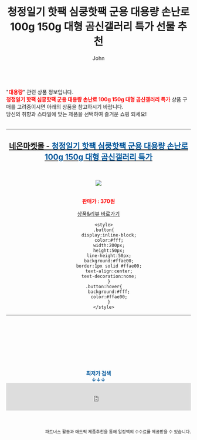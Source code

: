 ﻿---
layout: post
title:  "청정일기 핫팩 심쿵핫팩 군용 대용량 손난로 100g 150g 대형 곰신갤러리 특가 선물 추천"
author: John
categories: [ 대용량 ]
tags: [ 대용량 파일 전송, 대용량 파일 공유, 대용량 동영상 용량 줄이기, 대용량 보조배터리, 대용량 mkv mp4 변환, 대용량 pdf 용량 줄이기, 대용량 과자, 대용량 메일 전송, 대용량 usb, 대용량 와인 ]
image: http://4on.co.kr/data/goods/21/12/50/1000000115/1000000115_list_013.jpg 
description: "청정일기 핫팩 심쿵핫팩 군용 대용량 손난로 100g 150g 대형 곰신갤러리 특가 선물 추천 관련 상품으로 가장 고객 선호도가 높은 제품입니다."
toc: true
toc_sticky: true
---

<br>
"<b><font color='#ff0000'>대용량</font></b>" 관련 상품 정보입니다.
<br>
<b><font color='#ff0000'>청정일기 핫팩 심쿵핫팩 군용 대용량 손난로 100g 150g 대형 곰신갤러리 특가</font></b> 상품 구매를 고려중이시면 아래의 상품을 참고하시기 바랍니다.
<br>
당신의 취향과 스타일에 맞는 제품을 선택하여 즐거운 쇼핑 되세요!
<br><br>
<hr>
<p>
    
<center><h2><a href="https://nico.kr/4BN5dt" target="_blank"><b>네온마켓몰 - <font color='#01579B'>청정일기 핫팩 심쿵핫팩 군용 대용량 손난로 100g 150g 대형 곰신갤러리 특가</font></b></a></h2><br>

<a href="https://nico.kr/4BN5dt" target="_blank"><img src="http://4on.co.kr/data/goods/21/12/50/1000000115/1000000115_list_013.jpg"></a><br><br>

<b><font color='#ff0000'>판매가 : 370원 </font></b><br>

<a href="https://nico.kr/4BN5dt" target="_blank" class="button">상품&리뷰 바로가기</a><p>

        <style>
        .button{
            display:inline-block;
            color:#fff;
            width:200px;
            height:50px;
            line-height:50px;
            background:#ffae00;
            border:1px solid #ffae00;
            text-align:center;
            text-decoration:none;
            }
        .button:hover{
            background:#fff;
            color:#ffae00;
            }
        </style>

<hr>

<br><br><br><br><br><br><br>
<center><b><font color='#01579B' size='medium'>최저가 검색<br>
↓↓↓</font></b></center>
<center><iframe src="https://coupa.ng/b1Tbjx" width="100%" height="75" frameborder="0" scrolling="no" referrerpolicy="unsafe-url"></iframe></center>
<br><br>
<p>
<small>
    <div align="right">파트너스 활동과 애드픽 제품추천을 통해 일정액의 수수료를 제공받을 수 있습니다.</div>
</small>
</p>
